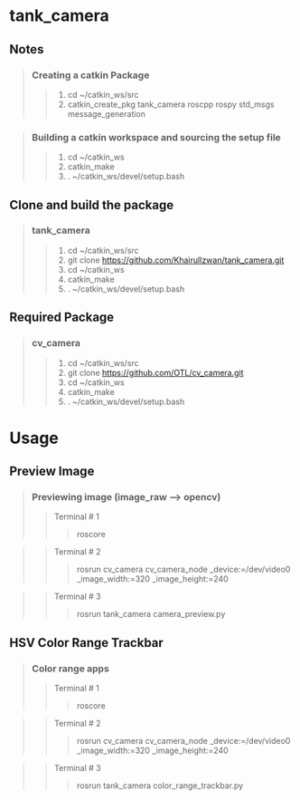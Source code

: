 # tank_camera

## Notes
> ### Creating a catkin Package
>> 1. cd ~/catkin_ws/src
>> 2. catkin_create_pkg tank_camera roscpp rospy std_msgs message_generation


> ### Building a catkin workspace and sourcing the setup file
>> 1. cd ~/catkin_ws
>> 2. catkin_make
>> 3. . ~/catkin_ws/devel/setup.bash

## Clone and build the package
> ### tank_camera
>> 1. cd ~/catkin_ws/src
>> 2. git clone https://github.com/KhairulIzwan/tank_camera.git
>> 3. cd ~/catkin_ws
>> 4. catkin_make
>> 5. . ~/catkin_ws/devel/setup.bash

## Required Package
> ### cv_camera
>> 1. cd ~/catkin_ws/src
>> 2. git clone https://github.com/OTL/cv_camera.git
>> 3. cd ~/catkin_ws
>> 4. catkin_make
>> 5. . ~/catkin_ws/devel/setup.bash

# Usage

## Preview Image
> ### Previewing image (image_raw --> opencv)
>> Terminal # 1
>>> roscore

>> Terminal # 2
>>> rosrun cv_camera cv_camera_node _device:=/dev/video0 _image_width:=320 _image_height:=240

>> Terminal # 3
>>> rosrun tank_camera camera_preview.py

## HSV Color Range Trackbar
> ### Color range apps
>> Terminal # 1
>>> roscore

>> Terminal # 2
>>> rosrun cv_camera cv_camera_node _device:=/dev/video0 _image_width:=320 _image_height:=240

>> Terminal # 3
>>> rosrun tank_camera color_range_trackbar.py
